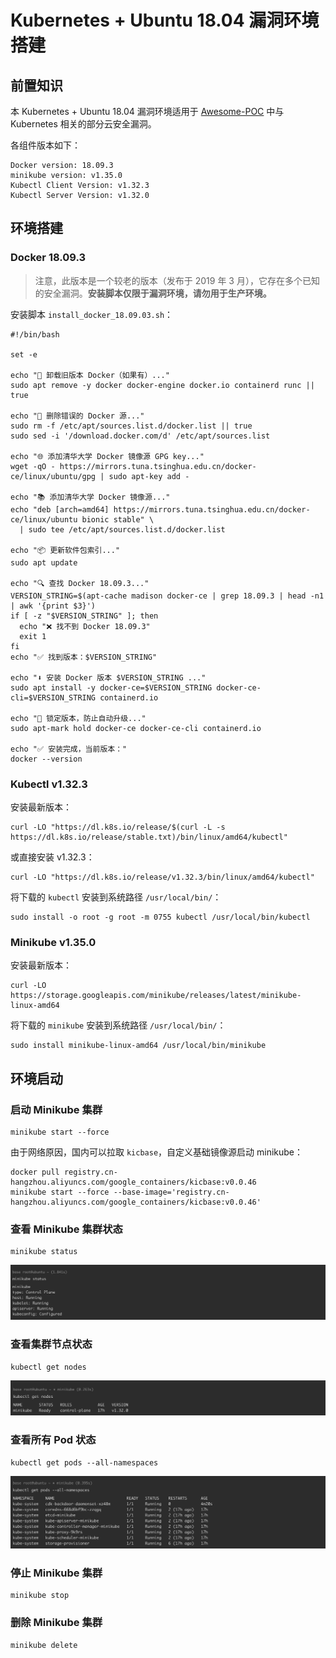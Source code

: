 # Kubernetes + Ubuntu 18.04 漏洞环境搭建

## 前置知识

本 Kubernetes + Ubuntu 18.04 漏洞环境适用于 [Awesome-POC](https://github.com/Threekiii/Awesome-POC/tree/master/%E4%BA%91%E5%AE%89%E5%85%A8%E6%BC%8F%E6%B4%9E) 中与 Kubernetes 相关的部分云安全漏洞。

各组件版本如下：

```
Docker version: 18.09.3
minikube version: v1.35.0
Kubectl Client Version: v1.32.3
Kubectl Server Version: v1.32.0
```

## 环境搭建

### Docker 18.09.3

> 注意，此版本是一个较老的版本（发布于 2019 年 3 月），它存在多个已知的安全漏洞。**安装脚本仅限于漏洞环境，请勿用于生产环境。**

安装脚本 `install_docker_18.09.03.sh`：

```
#!/bin/bash

set -e

echo "🔧 卸载旧版本 Docker（如果有）..."
sudo apt remove -y docker docker-engine docker.io containerd runc || true

echo "🧹 删除错误的 Docker 源..."
sudo rm -f /etc/apt/sources.list.d/docker.list || true
sudo sed -i '/download.docker.com/d' /etc/apt/sources.list

echo "🌐 添加清华大学 Docker 镜像源 GPG key..."
wget -qO - https://mirrors.tuna.tsinghua.edu.cn/docker-ce/linux/ubuntu/gpg | sudo apt-key add -

echo "📚 添加清华大学 Docker 镜像源..."
echo "deb [arch=amd64] https://mirrors.tuna.tsinghua.edu.cn/docker-ce/linux/ubuntu bionic stable" \
  | sudo tee /etc/apt/sources.list.d/docker.list

echo "📦 更新软件包索引..."
sudo apt update

echo "🔍 查找 Docker 18.09.3..."
VERSION_STRING=$(apt-cache madison docker-ce | grep 18.09.3 | head -n1 | awk '{print $3}')
if [ -z "$VERSION_STRING" ]; then
  echo "❌ 找不到 Docker 18.09.3"
  exit 1
fi
echo "✅ 找到版本：$VERSION_STRING"

echo "⬇️ 安装 Docker 版本 $VERSION_STRING ..."
sudo apt install -y docker-ce=$VERSION_STRING docker-ce-cli=$VERSION_STRING containerd.io

echo "📌 锁定版本，防止自动升级..."
sudo apt-mark hold docker-ce docker-ce-cli containerd.io

echo "✅ 安装完成，当前版本："
docker --version
```

### Kubectl v1.32.3

安装最新版本：

```
curl -LO "https://dl.k8s.io/release/$(curl -L -s https://dl.k8s.io/release/stable.txt)/bin/linux/amd64/kubectl"
```

或直接安装 v1.32.3：

```
curl -LO "https://dl.k8s.io/release/v1.32.3/bin/linux/amd64/kubectl"
```

将下载的 `kubectl` 安装到系统路径 `/usr/local/bin/`：

```
sudo install -o root -g root -m 0755 kubectl /usr/local/bin/kubectl 
```

### Minikube v1.35.0

安装最新版本：

```
curl -LO https://storage.googleapis.com/minikube/releases/latest/minikube-linux-amd64
```

将下载的 `minikube` 安装到系统路径 `/usr/local/bin/`：

```
sudo install minikube-linux-amd64 /usr/local/bin/minikube
```

## 环境启动

### 启动 Minikube 集群

```
minikube start --force
```

由于网络原因，国内可以拉取 `kicbase`，自定义基础镜像源启动 minikube：

```
docker pull registry.cn-hangzhou.aliyuncs.com/google_containers/kicbase:v0.0.46
minikube start --force --base-image='registry.cn-hangzhou.aliyuncs.com/google_containers/kicbase:v0.0.46'
```

### 查看 Minikube 集群状态

```
minikube status
```

![](images/Kubernetes%20+%20Ubuntu%2018.04%20漏洞环境搭建/image-20250422113722290.png)

### 查看集群节点状态

```
kubectl get nodes
```

![](images/Kubernetes%20+%20Ubuntu%2018.04%20漏洞环境搭建/image-20250422113744552.png)

### 查看所有 Pod 状态

```
kubectl get pods --all-namespaces
```

![](images/Kubernetes%20+%20Ubuntu%2018.04%20漏洞环境搭建/image-20250422113927638.png)

### 停止 Minikube 集群

```
minikube stop
```

### 删除 Minikube 集群

```
minikube delete
```
